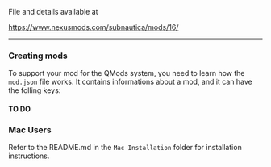 File and details available at 

https://www.nexusmods.com/subnautica/mods/16/

___

### Creating mods

To support your mod for the QMods system, you need to learn how the `mod.json` file works. It contains informations about a mod, and it can have the folling keys:  

#### TO DO

### Mac Users

Refer to the README.md in the `Mac Installation` folder for installation instructions.
